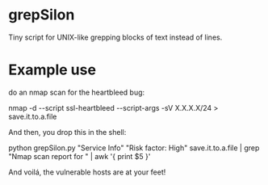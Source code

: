 grepSilon
=========

Tiny script for UNIX-like grepping blocks of text instead of lines.

Example use
===========
do an nmap scan for the heartbleed bug:

nmap -d --script ssl-heartbleed --script-args -sV X.X.X.X/24 > save.it.to.a.file

And then, you drop this in the shell:

python grepSilon.py "Service Info" "Risk factor: High" save.it.to.a.file | grep "Nmap scan report for " | awk '{ print $5 }'

And voilá, the vulnerable hosts are at your feet!
